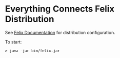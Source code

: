 Everything Connects Felix Distribution
========================================

See [Felix Documentation](http://felix.apache.org/documentation/subprojects/apache-felix-framework/apache-felix-framework-usage-documentation.html) for distribution 
configuration.

To start:
```
> java -jar bin/felix.jar
```

